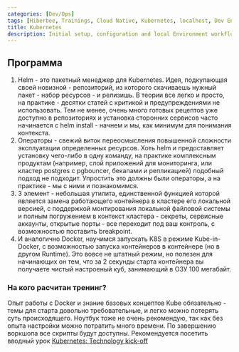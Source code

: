 ```yaml
---
categories: [Dev/Ops]
tags: [Hiberbee, Trainings, Cloud Native, Kubernetes, localhost, Dev Environment, Microservices]
title: Kubernetes
description: Initial setup, configuration and local Environment workflows
---
```

## Программа
1. Helm - это пакетный менеджер для Kubernetes. Идея, подкупающая своей новизной - репозиторий, из которого скачиваешь нужный пакет - набор ресурсов - и релизишь. В теории все легко и просто, на практике - десятки статей с критикой и предупреждениями не использовать. Тем не менее, очень много готовых рецептов уже доступно в репозиториях и установка сторонних сервисов часто начинается с helm install - начнем и мы, как минимум для понимания контекста. 
2. Операторы - свежий виток переосмысления повышенной сложности эксплуатации определенных ресурсов. Хоть helm и предоставляет установку чего-либо в одну команду, на практике комплексным продуктам (например, слой приложений для мониторинга, или кластер postgres с pgbouncer, бекапами и репликацией) подобный подход не подходит. Упростить это должны были операторы, а на практике - мы с ними и познакомимся.
3. 3 элемент - небольшая утилита, единственной функцией которой является замена работающего контейнера в кластере его локальной версией, с поддержкой монтирования локальной файловой системы и полным погружением в контекст кластера - секреты, сервисные аккаунты, открытые порты - все переходит под ваш контроль, с возможностью поставить breakpoint.
4. И аналогично Docker, научимся запускать K8S в режиме Kube-in-Docker, с возможностью запуска контейнеров в контейнере (но в другом Runtime). Это вовсе не штатный режим, но полезен для начинающих он тем, что за 2 секунды старта контейнера вы получаете чистый настроеный куб, занимающий в ОЗУ 100 мегабайт. 

### На кого расчитан тренинг?
Опыт работы с Docker и знание базовых концептов Kube обязательно - темы для старта довольно требовательные, и легко можно потерять суть происходящего. Ноутбук тоже не очень рекомендую, так как без опыта настройки можно потратить много времени. По завершению воркшопа все скрипты будут доступны.
Рекомендуется посетить вводный урок [Kubernetes: Technology kick-off](/trainings/do-020/)

